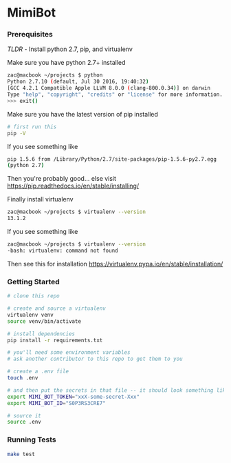 MimiBot
=======

### Prerequisites

*TLDR -* Install python 2.7, pip, and virtualenv

Make sure you have python 2.7+ installed
```bash
zac@macbook ~/projects $ python
Python 2.7.10 (default, Jul 30 2016, 19:40:32) 
[GCC 4.2.1 Compatible Apple LLVM 8.0.0 (clang-800.0.34)] on darwin
Type "help", "copyright", "credits" or "license" for more information.
>>> exit()
```

Make sure you have the latest version of pip installed
```bash
# first run this
pip -V
```

If you see something like 
```bash
pip 1.5.6 from /Library/Python/2.7/site-packages/pip-1.5.6-py2.7.egg 
(python 2.7)
```

Then you're probably good... else visit https://pip.readthedocs.io/en/stable/installing/

Finally install virtualenv

```bash
zac@macbook ~/projects $ virtualenv --version
13.1.2
```

If you see something like
```bash
zac@macbook ~/projects $ virtualenv --version
-bash: virtualenv: command not found
```

Then see this for installation https://virtualenv.pypa.io/en/stable/installation/

### Getting Started

```bash
# clone this repo

# create and source a virtualenv
virtualenv venv
source venv/bin/activate

# install dependencies
pip install -r requirements.txt

# you'll need some environment variables
# ask another contributor to this repo to get them to you

# create a .env file
touch .env

# and then put the secrets in that file -- it should look something like...
export MIMI_BOT_TOKEN="xxX-some-secret-Xxx"
export MIMI_BOT_ID="S0P3RS3CRE7"

# source it
source .env
```

### Running Tests
```bash
make test
```

